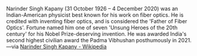 
Narinder Singh Kapany (31 October 1926 – 4 December 2020) was an Indian-American physicist best known for his work on fiber optics. He is credited with inventing fiber optics, and is considered the 'Father of Fiber Optics'. Fortune named him one of seven 'Unsung Heroes of the 20th century' for his Nobel Prize-deserving invention. He was awarded India's second highest civilian award the Padma Vibhushan posthumously in 2021.—via [Narinder Singh Kapany - Wikipedia](https://en.wikipedia.org/wiki/Narinder_Singh_Kapany)
